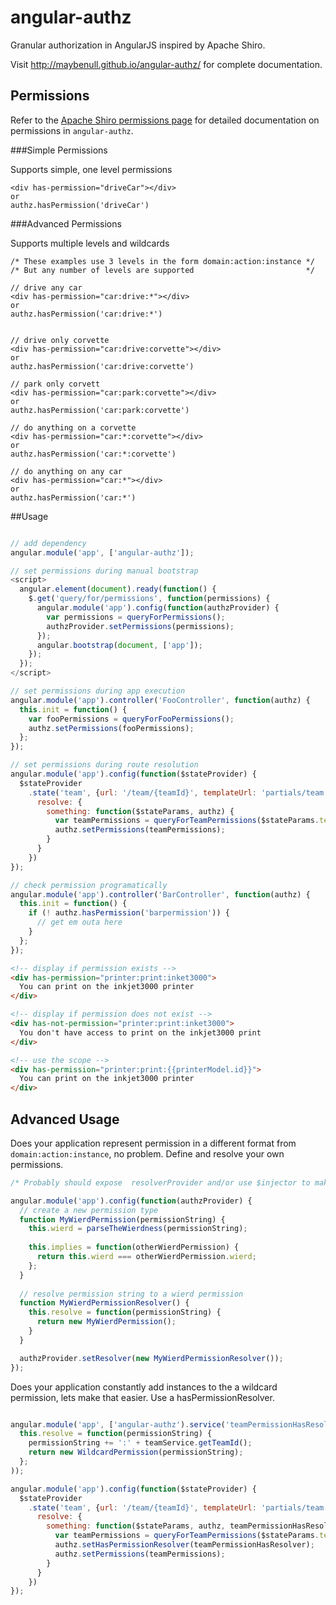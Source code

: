 # angular-authz

Granular authorization in AngularJS inspired by Apache Shiro.

Visit http://maybenull.github.io/angular-authz/ for complete documentation.

## Permissions

Refer to the [Apache Shiro permissions page](https://shiro.apache.org/permissions.html) for detailed documentation on permissions in `angular-authz`.

###Simple Permissions

Supports simple, one level permissions

```
<div has-permission="driveCar"></div>
or
authz.hasPermission('driveCar')
```

###Advanced Permissions

Supports multiple levels and wildcards

```
/* These examples use 3 levels in the form domain:action:instance */
/* But any number of levels are supported                         */

// drive any car
<div has-permission="car:drive:*"></div>
or
authz.hasPermission('car:drive:*')


// drive only corvette
<div has-permission="car:drive:corvette"></div>
or
authz.hasPermission('car:drive:corvette')

// park only corvett
<div has-permission="car:park:corvette"></div>
or
authz.hasPermission('car:park:corvette')

// do anything on a corvette
<div has-permission="car:*:corvette"></div>
or
authz.hasPermission('car:*:corvette')

// do anything on any car
<div has-permission="car:*"></div>
or
authz.hasPermission('car:*')

```


##Usage

```javascript

// add dependency
angular.module('app', ['angular-authz']);

// set permissions during manual bootstrap
<script>
  angular.element(document).ready(function() {
    $.get('query/for/permissions', function(permissions) {
      angular.module('app').config(function(authzProvider) {
        var permissions = queryForPermissions();
        authzProvider.setPermissions(permissions);
      });
      angular.bootstrap(document, ['app']);
    });
  });
</script>

// set permissions during app execution
angular.module('app').controller('FooController', function(authz) {
  this.init = function() {
    var fooPermissions = queryForFooPermissions(); 
    authz.setPermissions(fooPermissions);
  };
});

// set permissions during route resolution
angular.module('app').config(function($stateProvider) {
  $stateProvider
    .state('team', {url: '/team/{teamId}', templateUrl: 'partials/team.html',
      resolve: {
        something: function($stateParams, authz) {
          var teamPermissions = queryForTeamPermissions($stateParams.teamId); 
          authz.setPermissions(teamPermissions);
        }
      }
    })
});

// check permission programatically
angular.module('app').controller('BarController', function(authz) {
  this.init = function() {
    if (! authz.hasPermission('barpermission')) {
      // get em outa here
    }
  };
});

```
```html
<!-- display if permission exists -->
<div has-permission="printer:print:inket3000">
  You can print on the inkjet3000 printer
</div>

<!-- display if permission does not exist -->
<div has-not-permission="printer:print:inket3000">
  You don't have access to print on the inkjet3000 print
</div>

<!-- use the scope -->
<div has-permission="printer:print:{{printerModel.id}}">
  You can print on the inkjet3000 printer
</div>
```


## Advanced Usage
Does your application represent permission in a different format from `domain:action:instance`, no problem. Define and resolve your own permissions.

```javascript
/* Probably should expose  resolverProvider and/or use $injector to make this testable */

angular.module('app').config(function(authzProvider) {
  // create a new permission type 
  function MyWierdPermission(permissionString) {
    this.wierd = parseTheWierdness(permissionString);
  
    this.implies = function(otherWierdPermission) {
      return this.wierd === otherWierdPermission.wierd;
    };
  }
  
  // resolve permission string to a wierd permission
  function MyWierdPermissionResolver() {
    this.resolve = function(permissionString) {
      return new MyWierdPermission();
    }
  }

  authzProvider.setResolver(new MyWierdPermissionResolver());
});

```

Does your application constantly add instances to the a wildcard permission, lets make that easier.  Use a hasPermissionResolver.

```javascript

angular.module('app', ['angular-authz').service('teamPermissionHasResolver', function(WildcardPermission, teamService) {
  this.resolve = function(permissionString) {
    permissionString += ':' + teamService.getTeamId();
    return new WildcardPermission(permissionString);
  };
));

angular.module('app').config(function($stateProvider) {
  $stateProvider
    .state('team', {url: '/team/{teamId}', templateUrl: 'partials/team.html',
      resolve: {
        something: function($stateParams, authz, teamPermissionHasResolver) {
          var teamPermissions = queryForTeamPermissions($stateParams.teamId); 
          authz.setHasPermissionResolver(teamPermissionHasResolver);
          authz.setPermissions(teamPermissions);
        }
      }
    })
});
```
